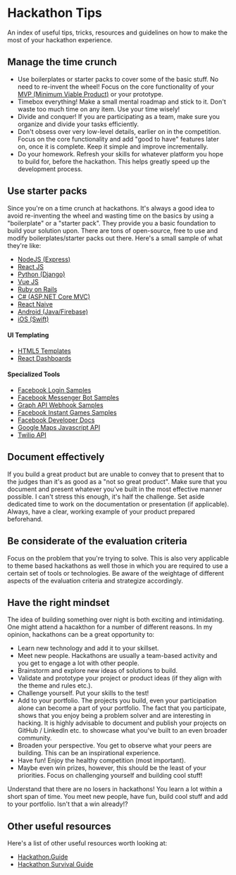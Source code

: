 # Hackathon Tips

An index of useful tips, tricks, resources and guidelines on how to make the most of your hackathon experience.

## Manage the time crunch

- Use boilerplates or starter packs to cover some of the basic stuff. No need to re-invent the wheel! Focus on the core functionality of your [MVP (Minimum Viable Product)](https://en.wikipedia.org/wiki/Minimum_viable_product) or your prototype.
- Timebox everything! Make a small mental roadmap and stick to it. Don't waste too much time on any item. Use your time wisely!
- Divide and conquer! If you are participating as a team, make sure you organize and divide your tasks efficiently.
- Don't obsess over very low-level details, earlier on in the competition. Focus on the core functionality and add "good to have" features later on, once it is complete. Keep it simple and improve incrementally.
- Do your homework. Refresh your skills for whatever platform you hope to build for, before the hackathon. This helps greatly speed up the development process.

## Use starter packs

Since you're on a time crunch at hackathons. It's always a good idea to avoid re-inventing the wheel and wasting time on the basics by using a "boilerplate" or a "starter pack". They provide you a basic foundation to build your solution upon. There are tons of open-source, free to use and modify boilerplates/starter packs out there. Here's a small sample of what they're like:

- [NodeJS (Express)](https://github.com/sahat/hackathon-starter)
- [React JS](https://github.com/facebook/create-react-app)
- [Python (Django)](https://github.com/DrkSephy/django-hackathon-starter)
- [Vue JS](https://github.com/zmts/beauty-vuejs-boilerplate)
- [Ruby on Rails](https://github.com/goofmint/hackathon-starter-rails)
- [C# (ASP.NET Core MVC)](https://github.com/dotnet-architecture/eShopOnWeb)
- [React Naive](https://github.com/react-pakistan/react-native-boilerplate)
- [Android (Java/Firebase)](https://github.com/mimming/Android-Firebase-Hackathon-Starter)
- [iOS (Swift)](https://github.com/tattn/HackathonStarter)

#### UI Templating

- [HTML5 Templates](https://html5up.net/)
- [React Dashboards](https://dev.to/sm0ke/react-dashboards-open-source-apps-1c7j)

#### Specialized Tools

- [Facebook Login Samples](https://developers.facebook.com/docs/facebook-login/)
- [Facebook Messenger Bot Samples](https://github.com/fbsamples/messenger-bot-samples)
- [Graph API Webhook Samples](https://github.com/fbsamples/graph-api-webhooks-samples)
- [Facebook Instant Games Samples](https://github.com/fbsamples/fbinstant-samples)
- [Facebook Developer Docs](https://developers.facebook.com/docs/)
- [Google Maps Javascript API](https://developers.google.com/maps/documentation/javascript/examples)
- [Twilio API](https://github.com/twilio/hackathons)

## Document effectively

If you build a great product but are unable to convey that to present that to the judges than it's as good as a "not so great product". Make sure that you document and present whatever you've built in the most effective manner possible. I can't stress this enough, it's half the challenge. Set aside dedicated time to work on the documentation or presentation (if applicable). Always, have a clear, working example of your product prepared beforehand.

## Be considerate of the evaluation criteria

Focus on the problem that you're trying to solve. This is also very applicable to theme based hackathons as well those in which you are required to use a certain set of tools or technologies. Be aware of the weightage of different aspects of the evaluation criteria and strategize accordingly.

## Have the right mindset

The idea of building something over night is both exciting and intimidating. One might attend a hacakthon for a number of different reasons. In my opinion, hackathons can be a great opportunity to:

- Learn new technology and add it to your skillset.
- Meet new people. Hackathons are usually a team-based activity and you get to engage a lot with other people.
- Brainstorm and explore new ideas of solutions to build.
- Validate and prototype your project or product ideas (if they align with the theme and rules etc.).
- Challenge yourself. Put your skills to the test!
- Add to your portfolio. The projects you build, even your participation alone can become a part of your portfolio. The fact that you participate, shows that you enjoy being a problem solver and are interesting in hacking. It is highly advisable to document and publish your projects on GitHub / LinkedIn etc. to showcase what you've built to an even broader community.
- Broaden your perspective. You get to observe what your peers are building. This can be an inspirational experience.
- Have fun! Enjoy the healthy competition (most important).
- Maybe even win prizes, however, this should be the least of your priorities. Focus on challenging yourself and building cool stuff!

Understand that there are no losers in hackathons! You learn a lot within a short span of time. You meet new people, have fun, build cool stuff and add to your portfolio. Isn't that a win already!?

## Other useful resources

Here's a list of other useful resources worth looking at:

- [Hackathon.Guide](https://hackathon.guide/)
- [Hackathon Survival Guide](https://github.com/jpwhite3/hackathon-survival-guide)
